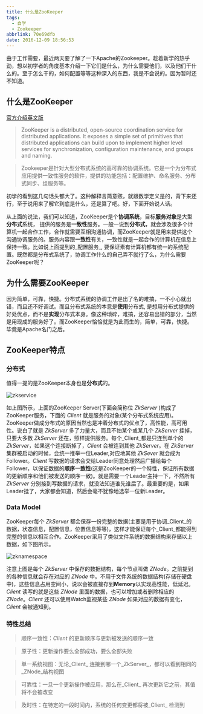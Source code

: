 ```yaml
---
title: 什么是ZooKeeper
tags:
  - 自学
  - Zookeeper
abbrlink: 70e69dfb
date: 2016-12-09 18:56:53
---
```

由于工作需要，最近两天要了解了一下Apache的Zookeeper。趁着新学的热乎劲，想以初学者的角度基本介绍一下它们是什么，为什么需要他们，以及他们干什么的。至于怎么干的，如何配置等等这种深入的东西，我是不会说的。因为暂时还不知道。

## 什么是ZooKeeper
[官方介绍英文版](https://zookeeper.apache.org/doc/trunk/zookeeperOver.html)

>ZooKeeper is a distributed, open-source coordination service for distributed applications. It exposes a simple set of primitives that distributed applications can build upon to implement higher level services for synchronization, configuration maintenance, and groups and naming.

>Zookeeper是针对大型分布式系统的高可靠的协调系统。它是一个为分布式应用提供一致性服务的软件，提供的功能包括：配置维护、命名服务、分布式同步、组服务等。

初学的看到这几句话头都大了。这种解释言简意赅，就跟数学定义是的，背下来还行，至于说用来了解它到底是什么，还是算了吧。好，下面开始说人话。

<!--more-->

从上面的说法，我们可以知道，ZooKeeper是个**协调系统**，目标**服务对象**是大型**分布式**系统， 提供的服务是**一致性**服务。一般一说到**分布式**，就会涉及很多个计算机一起合作工作，合作就需要互相沟通协调，而ZooKeeper就是用来提供这个沟通协调服务的。服务内容跟**一致性**有关，一致性就是一起合作的计算机在信息上保持一致。比如说上面提到的_配置服务_, 要保证素有计算机都有统一的系统配置。既然都是分布式系统了，协调工作什么的自己弄不就行了么，为什么需要ZooKeeper呢？

## 为什么需要ZooKeeper
因为简单，可靠，快捷。分布式系统的协调工作是出了名的难搞，一不小心就出错，而且还不好调试。而且分布式系统的本意是**使用**分布式, 是想用分布式提供的好处优点，而不是**实现**分布式本身。像这种琐碎，难搞，还容易出错的部分，当然是用现成的服务好了。而ZooKeeper恰恰就是为此而生的，简单，可靠，快捷。毕竟是Apache名门之后。

## ZooKeeper特点

### 分布式
值得一提的是ZooKeeper本身也是**分布式**的。

![zkservice](/images/zookeeper/zkservice.jpg)

如上图所示，上面的ZooKeeper Server(下面会简称位 _ZkServer_ )构成了ZooKeeper服务，下面的 _Client_ 就是服务的对象(某个分布式系统应用)。ZooKeeper做成分布式的原因当然也是冲着分布式的优点了，高性能，高可用性。说白了就是 _ZkServer_ 多了力量大，而且不怕某个或某几个 _ZkServer_ 挂掉，只要大多数 _ZkServer_ 还在，照样提供服务。每个_Client_都是只连到单个的 _ZkServer_，如果这个连接断掉了，_Client_ 会被连到其他 _ZkServer_。在 _ZkServer_ 集群被启动的时候，会统一推举一位Leader,对应地其他 _ZkSever_ 就会成为Follower。_Client_ 写数据的请求会交给Leader同意处理然后广播给每个Follower，以保证数据的**顺序一致性**(这是ZooKeeper的一个特性，保证所有数据的更新顺序和他们被发送的顺序一致)。就是需要一个Leader主持一下，不然所有 _ZkServer_ 分别接到写数据的请求，就没法知道谁先谁后了。最重要的是，如果Leader挂了，大家都会知道，然后会毫不犹豫地选举一位新Leader。

### Data Model
ZooKeeper每个 _ZkServer_ 都会保存一份完整的数据(主要是用于协调_Client_的数据，状态信息，配置信息，位置信息等等)，这样才能保证每个_Client_都能得到完整的信息以相互合作。ZooKeeper采用了类似文件系统的数据结构来存储以上数据，如下图所示。

![zknamespace](/images/zookeeper/zknamespace.jpg)

注意上图是每个 _ZkServer_ 中保存的数据结构，每个节点叫做 _ZNode_。之前提到的各种信息就会存在对应的 _ZNode_ 中。不用于文件系统的数据结构(存储在硬盘中)，这些信息占用空间小，说以会被直接存到**Memory**以实现高性能，低延迟。_Client_ 读写的就是这些 _ZNode_ 里面的数据，也可以增加或者删除相应的 _ZNode_。_Client_ 还可以使用Watch监视某些 _ZNode_ 如果对应的数据有变化， _Client_ 会被通知到。

### 特性总结
> 顺序一致性：_Client_ 的更新顺序与更新被发送的顺序一致

> 原子性：更新操作要么全部成功，要么全部失败

> 单一系统视图：无论_Client_ 连接到哪一个_ZkServer_，都可以看到相同的_ZNode_结构视图

> 可靠性：一旦一个更新操作被应用，那么在_Client_ 再次更新它之前，其值将不会被改变

> 及时性：在特定的一段时间内，系统的任何变更都将被_Client_ 检测到
